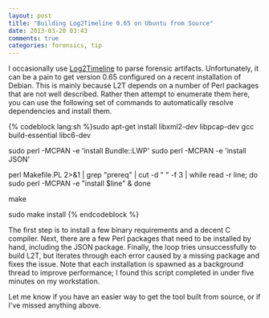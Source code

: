 ```yaml
---
layout: post
title: "Building Log2Timeline 0.65 on Ubuntu from Source"
date: 2013-03-20 03:43
comments: true
categories: forensics, tip 
---
```


I occasionally use [Log2Timeline](http://log2timeline.net/) to parse forensic artifacts.  Unfortunately, it can be a pain to get version 0.65 configured on a recent installation of Debian. This is mainly because L2T depends on a number of Perl packages that are not well described.  Rather then attempt to enumerate them here, you can use the following set of commands to automatically resolve dependencies and install them.

{% codeblock lang:sh %}sudo apt-get install libxml2-dev libpcap-dev gcc build-essential libc6-dev

sudo perl -MCPAN -e 'install Bundle::LWP'
sudo perl -MCPAN -e 'install JSON'

perl Makefile.PL 2>&1 | grep "prereq" | cut -d " " -f 3 | while read -r line; do 
    sudo perl -MCPAN -e "install $line" &
done

make

sudo make install
{% endcodeblock %}

The first step is to install a few binary requirements and a decent C compiler.  Next, there are a few Perl packages that need to be installed by hand, including the JSON package.  Finally, the loop tries unsuccessfully to build L2T, but iterates through each error caused by a missing package and fixes the issue. Note that each installation is spawned as a background thread to improve performance; I found this script completed in under five minutes on my workstation.

Let me know if you  have an easier way to get the tool built from source, or if I've missed anything above.
